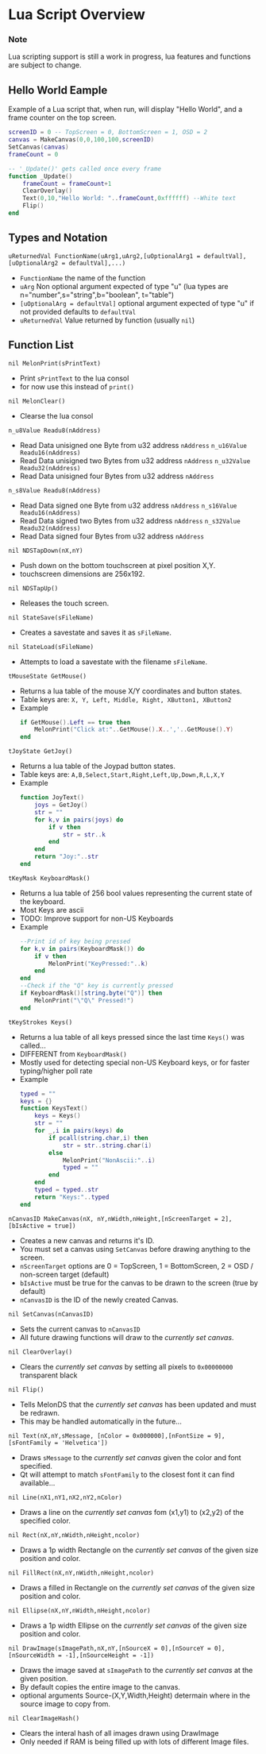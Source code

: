 # Lua Script Overview
### Note
Lua scripting support is still a work in progress, lua features and functions are subject to change.

## Hello World Eample
Example of a Lua script that, when run, will display "Hello World", and a frame counter on the top screen.

```Lua
screenID = 0 -- TopScreen = 0, BottomScreen = 1, OSD = 2
canvas = MakeCanvas(0,0,100,100,screenID) 
SetCanvas(canvas)
frameCount = 0

-- '_Update()' gets called once every frame
function _Update()
    frameCount = frameCount+1
    ClearOverlay()
    Text(0,10,"Hello World: "..frameCount,0xffffff) --White text
    Flip()
end
```

## Types and Notation

`uReturnedVal FunctionName(uArg1,uArg2,[uOptionalArg1 = defaultVal],[uOptionalArg2 = defaultVal],...)` 
- `FunctionName` the name of the function
- `uArg` Non optional argument expected of type "u" (lua types are n="number",s="string",b="boolean", t="table")
- `[uOptionalArg = defaultVal]` optional argument expected of type "u" if not provided defaults to `defaultVal`
- `uReturnedVal` Value returned by function (usually `nil`)

## Function List

`nil MelonPrint(sPrintText)`
- Print `sPrintText` to the lua consol
- for now use this instead of `print()`

`nil MelonClear()`
- Clearse the lua consol

`n_u8Value Readu8(nAddress)`
- Read Data unisigned one Byte from u32 address `nAddress`
`n_u16Value Readu16(nAddress)`
- Read Data unisigned two Bytes from u32 address `nAddress`
`n_u32Value Readu32(nAddress)`
- Read Data unisigned four Bytes from u32 address `nAddress`

`n_s8Value Readu8(nAddress)`
- Read Data signed one Byte from u32 address `nAddress`
`n_s16Value Readu16(nAddress)`
- Read Data signed two Bytes from u32 address `nAddress`
`n_s32Value Readu32(nAddress)`
- Read Data signed four Bytes from u32 address `nAddress`

`nil NDSTapDown(nX,nY)`
- Push down on the bottom touchscreen at pixel position X,Y.
- touchscreen dimensions are 256x192.

`nil NDSTapUp()`
- Releases the touch screen.

`nil StateSave(sFileName)`
- Creates a savestate and saves it as `sFileName`.

`nil StateLoad(sFileName)`
- Attempts to load a savestate with the filename `sFileName`.

`tMouseState GetMouse()`
- Returns a lua table of the mouse X/Y coordinates and button states. 
- Table keys are: `X, Y, Left, Middle, Right, XButton1, XButton2`
- Example
    ```Lua
    if GetMouse().Left == true then 
        MelonPrint("Click at:"..GetMouse().X..','..GetMouse().Y)
    end
    ```

`tJoyState GetJoy()`
- Returns a lua table of the Joypad button states.
- Table keys are: `A,B,Select,Start,Right,Left,Up,Down,R,L,X,Y`
- Example
    ```Lua 
    function JoyText()
        joys = GetJoy()
        str = ""
        for k,v in pairs(joys) do
            if v then
                str = str..k
            end
        end
        return "Joy:"..str
    end
    ```

`tKeyMask KeyboardMask()`
- Returns a lua table of 256 bool values representing the current state of the keyboard.
- Most Keys are ascii
- TODO: Improve support for non-US Keyboards
- Example
    ```Lua
    --Print id of key being pressed
    for k,v in pairs(KeyboardMask()) do
        if v then 
            MelonPrint("KeyPressed:"..k)
        end
    end
    --Check if the "Q" key is currently pressed
    if KeyboardMask()[string.byte("Q")] then
        MelonPrint("\"Q\" Pressed!")
    end
    ```

`tKeyStrokes Keys()` 
- Returns a lua table of all keys pressed since the last time `Keys()` was called...
- DIFFERENT from `KeyboardMask()`
- Mostly used for detecting special non-US Keyboard keys, or for faster typing/higher poll rate
- Example 
    ```Lua
    typed = ""
    keys = {}
    function KeysText() 
        keys = Keys()
        str = ""
        for _,i in pairs(keys) do
            if pcall(string.char,i) then
                str = str..string.char(i)
            else
                MelonPrint("NonAscii:"..i)
                typed = ""
            end    
        end
        typed = typed..str
        return "Keys:"..typed
    end
    ```




`nCanvasID MakeCanvas(nX, nY,nWidth,nHeight,[nScreenTarget = 2],[bIsActive = true])`
- Creates a new canvas and returns it's ID.
- You must set a canvas using `SetCanvas` before drawing anything to the screen.
- `nScreenTarget` options are 0 = TopScreen, 1 = BottomScreen, 2 = OSD / non-screen target (default)
- `bIsActive` must be true for the canvas to be drawn to the screen (true by default)
- `nCanvasID` is the ID of the newly created Canvas.

`nil SetCanvas(nCanvasID)`
- Sets the current canvas to `nCanvasID`
- All future drawing functions will draw to the *currently set canvas*. 

`nil ClearOverlay()`
- Clears the *currently set canvas* by setting all pixels to `0x00000000` transparent black

`nil Flip()`
- Tells MelonDS that the *currently set canvas* has been updated and must be redrawn. 
- This may be handled automatically in the future...

`nil Text(nX,nY,sMessage, [nColor = 0x000000],[nFontSize = 9],[sFontFamily = 'Helvetica'])`
- Draws `sMessage` to the *currently set canvas* given the color and font specified.
- Qt will attempt to match `sFontFamily` to the closest font it can find available...

`nil Line(nX1,nY1,nX2,nY2,nColor)`
- Draws a line on the *currently set canvas* fom (x1,y1) to (x2,y2) of the specified color.

`nil Rect(nX,nY,nWidth,nHeight,ncolor)`
- Draws a 1p width Rectangle on the *currently set canvas* of the given size position and color.

`nil FillRect(nX,nY,nWidth,nHeight,ncolor)`
- Draws a filled in Rectangle on the *currently set canvas* of the given size position and color.

`nil Ellipse(nX,nY,nWidth,nHeight,ncolor)`
- Draws a 1p width Ellipse on the *currently set canvas* of the given size position and color.

`nil DrawImage(sImagePath,nX,nY,[nSourceX = 0],[nSourceY = 0],[nSourceWidth = -1],[nSourceHeight = -1])`
- Draws the image saved at `sImagePath` to the *currently set canvas* at the given position.
- By default copies the entire image to the canvas.
- optional arguments Source-(X,Y,Width,Height) determain where in the source image to copy from.

`nil ClearImageHash()`
- Clears the interal hash of all images drawn using DrawImage
- Only needed if RAM is being filled up with lots of different Image files.





